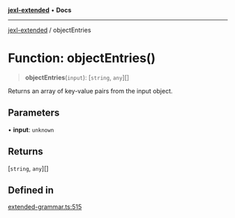 [**jexl-extended**](../README.md) • **Docs**

***

[jexl-extended](../globals.md) / objectEntries

# Function: objectEntries()

> **objectEntries**(`input`): [`string`, `any`][]

Returns an array of key-value pairs from the input object.

## Parameters

• **input**: `unknown`

## Returns

[`string`, `any`][]

## Defined in

[extended-grammar.ts:515](https://github.com/nikoraes/jexl-extended/blob/06a031f168fa218082d7ed9df57973f42e70c755/src/extended-grammar.ts#L515)
